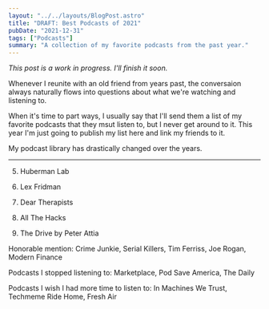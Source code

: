 ```yaml
---
layout: "../../layouts/BlogPost.astro"
title: "DRAFT: Best Podcasts of 2021"
pubDate: "2021-12-31"
tags: ["Podcasts"]
summary: "A collection of my favorite podcasts from the past year."
---
```


_This post is a work in progress. I'll finish it soon._

Whenever I reunite with an old friend from years past, the conversaion always naturally flows into questions about what we're watching and listening to.

When it's time to part ways, I usually say that I'll send them a list of my favorite podcasts that they msut listen to, but I never get around to it. This year I'm just going to publish my list here and link my friends to it.

My podcast library has drastically changed over the years.

---

5. Huberman Lab

6. Lex Fridman

7. Dear Therapists

8. All The Hacks

9. The Drive by Peter Attia

Honorable mention: Crime Junkie, Serial Killers, Tim Ferriss, Joe Rogan, Modern Finance

Podcasts I stopped listening to: Marketplace, Pod Save America, The Daily

Podcasts I wish I had more time to listen to: In Machines We Trust, Techmeme Ride Home, Fresh Air
